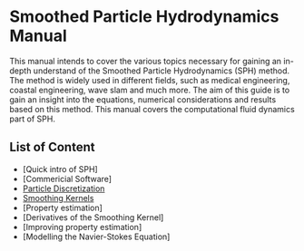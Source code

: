 # Smoothed Particle Hydrodynamics Manual

This manual intends to cover the various topics necessary for gaining an in-depth understand of the Smoothed Particle Hydrodynamics (SPH) method. The method is widely used in different fields, such as medical engineering, coastal engineering, wave slam and much more. The aim of this guide is to gain an insight into the equations, numerical considerations and results based on this method. This manual covers the computational fluid dynamics part of SPH. 

## List of Content

* [Quick intro of SPH]
* [Commericial Software]
* [Particle Discretization](ParticleDiscretization.html)
* [Smoothing Kernels](SmoothingKernels.html)
* [Property estimation]
* [Derivatives of the Smoothing Kernel]
* [Improving property estimation]
* [Modelling the Navier-Stokes Equation]
